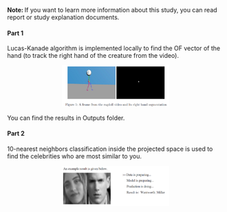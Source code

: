 <b> Note: </b> If you want to learn more information about this study, you can read report or study explanation documents.
<br/>

<h4>Part 1</h4>

Lucas-Kanade algorithm is implemented locally to find the OF vector of the hand (to track the right hand of the creature from the video).

<p align="center">
<img src="./Outputs/Part1.PNG" alt="ss" width="250"/>
</p>

You can find the results in Outputs folder.

<h4>Part 2</h4>

10-nearest neighbors classification inside the projected space is used to find the celebrities who are most similar to you.

<p align="center">
<img src="./Outputs/Part2.PNG" alt="ss" width="250"/>
</p>

